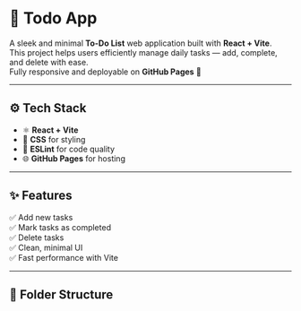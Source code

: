 # 📝 Todo App

A sleek and minimal **To-Do List** web application built with **React + Vite**.  
This project helps users efficiently manage daily tasks — add, complete, and delete with ease.  
Fully responsive and deployable on **GitHub Pages** 🚀

---

## ⚙️ Tech Stack

- ⚛️ **React + Vite**
- 🎨 **CSS** for styling
- 🧠 **ESLint** for code quality
- 🌐 **GitHub Pages** for hosting

---

## ✨ Features

✅ Add new tasks  
✅ Mark tasks as completed  
✅ Delete tasks  
✅ Clean, minimal UI  
✅ Fast performance with Vite  

---

## 🧩 Folder Structure